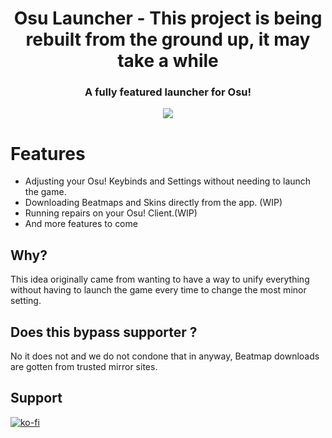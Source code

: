 <h1 align="center">Osu Launcher - This project is being rebuilt from the ground up, it may take a while</h2>
<h3 align="center">A fully featured launcher for Osu!</h3>

<p align="center">
  <a href="https://discord.gg/S46VwpjFpG"><img src="https://discordapp.com/api/guilds/1100507525520048180/widget.png?style=shield"></a>

# Features
- Adjusting your Osu! Keybinds and Settings without needing to launch the game.
- Downloading Beatmaps and Skins directly from the app. (WIP)
- Running repairs on your Osu! Client.(WIP)  
- And more features to come

## Why?
This idea originally came from wanting to have a way to unify everything without having to launch the game every time to change the most minor setting.

## Does this bypass supporter ?
No it does not and we do not condone that in anyway, Beatmap downloads are gotten from trusted mirror sites. 

## Support
[![ko-fi](https://ko-fi.com/img/githubbutton_sm.svg)](https://ko-fi.com/R6R84HW2O)
